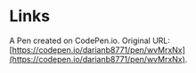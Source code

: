# Links

A Pen created on CodePen.io. Original URL: [https://codepen.io/darianb8771/pen/wvMrxNx](https://codepen.io/darianb8771/pen/wvMrxNx).


